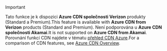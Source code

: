 > [!IMPORTANT]
> <span data-ttu-id="b35e7-101">Tato funkce je k dispozici **Azure CDN společnosti Verizon** produkty (Standard a Premium).</span><span class="sxs-lookup"><span data-stu-id="b35e7-101">This feature is available with **Azure CDN from Verizon** products (Standard and Premium).</span></span> <span data-ttu-id="b35e7-102">Není podporována u **Azure CDN společnosti Akamai**.</span><span class="sxs-lookup"><span data-stu-id="b35e7-102">It is not supported on **Azure CDN from Akamai**.</span></span>  <span data-ttu-id="b35e7-103">Porovnání funkcí CDN najdete v tématu [přehled CDN Azure](../articles/cdn/cdn-overview.md#azure-cdn-features).</span><span class="sxs-lookup"><span data-stu-id="b35e7-103">For a comparison of CDN features, see [Azure CDN Overview](../articles/cdn/cdn-overview.md#azure-cdn-features).</span></span>
